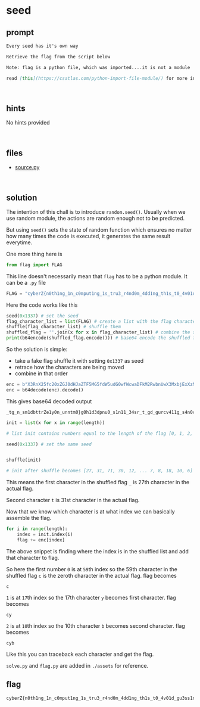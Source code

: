 # seed


## prompt

```md
Every seed has it's own way

Retrieve the flag from the script below

Note: flag is a python file, which was imported....it is not a module

read [this](https://csatlas.com/python-import-file-module/) for more info
```
<br>

## hints

No hints provided

<br>

## files

- [source.py](./assets/source.py)

<br>

## solution

The intention of this chall is to introduce `random.seed()`.
Usually when we use random module, the actions are random enough not to be predicted.

But using `seed()` sets the state of random function which ensures no matter how many times the code is executed, it generates the same result everytime.

One more thing here is

```py
from flag import FLAG
```

This line doesn't necessarily mean that `flag` has to be a python module. It can be a `.py` file

```py
FLAG = "cyberZ{n0th1ng_1n_c0mput1ng_1s_tru3_r4nd0m_4dd1ng_th1s_t0_4v01d_gu3ss1ng}"
```

Here the code works like this

```py
seed(0x1337) # set the seed
flag_character_list = list(FLAG) # create a list with the flag characters
shuffle(flag_character_list) # shuffle them
shuffled_flag = ''.join(x for x in flag_character_list) # combine the shuffled characters together
print(b64encode(shuffled_flag.encode())) # base64 encode the shuffled flag 
```

So the solution is simple:
  - take a fake flag shuffle it with setting `0x1337` as seed
  - retrace how the characters are being moved
  - combine in that order

```py
enc = b"X3RnX25fc20xZGJ0dHJaZTF5MG5fdW5udG0wfWcwaDFkM2RwbnUwX3MxbjExXzM0c3JfdF9nZF9ndXJjdjQxMWdfczRuMGNoew=="
enc = b64decode(enc).decode()
```

This gives base64 decoded output

```
_tg_n_sm1dbttrZe1y0n_unntm0}g0h1d3dpnu0_s1n11_34sr_t_gd_gurcv411g_s4n0ch{
```

```py
init = list(x for x in range(length)) 

# list init contains numbers equal to the length of the flag [0, 1, 2, 3, ... 71, 72]

seed(0x1337) # set the same seed
```

```py

shuffle(init)

# init after shuffle becomes [27, 31, 71, 30, 12, ... 7, 8, 18, 10, 6]
```

This means the first character in the shuffled flag `_` is 27th character in the actual flag.

Second character `t` is 31st character in the actual flag.

Now that we know which character is at what index we can basically assemble the flag.

```py
for i in range(length):
    index = init.index(i)
    flag += enc[index]
```

The above snippet is finding where the index is in the shuffled list and add that character to flag.

So here the first number `0` is at `59`th index so the 59th character in the shuffled flag `c` is the zeroth character in the actual flag. flag becomes

```
c
```

`1` is at `17`th index so the 17th character `y` becomes first character. flag becomes

```
cy
```

`2` is at `10`th index so the 10th character `b` becomes second character. flag becomes

```
cyb
```

Like this you can traceback each character and get the flag.

`solve.py` and `flag.py` are added in `./assets` for reference.


## flag

```txt
cyberZ{n0th1ng_1n_c0mput1ng_1s_tru3_r4nd0m_4dd1ng_th1s_t0_4v01d_gu3ss1ng}
```
